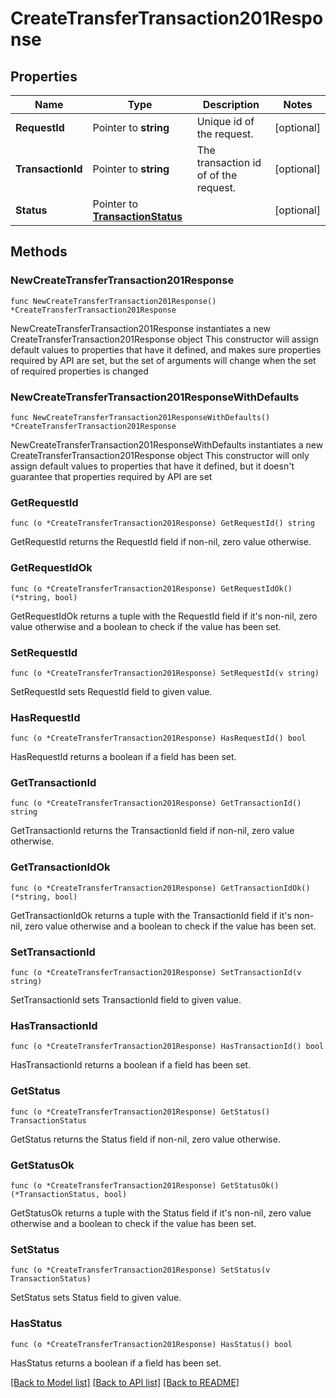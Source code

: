 # CreateTransferTransaction201Response

## Properties

Name | Type | Description | Notes
------------ | ------------- | ------------- | -------------
**RequestId** | Pointer to **string** | Unique id of the request. | [optional] 
**TransactionId** | Pointer to **string** | The transaction id of of the request. | [optional] 
**Status** | Pointer to [**TransactionStatus**](TransactionStatus.md) |  | [optional] 

## Methods

### NewCreateTransferTransaction201Response

`func NewCreateTransferTransaction201Response() *CreateTransferTransaction201Response`

NewCreateTransferTransaction201Response instantiates a new CreateTransferTransaction201Response object
This constructor will assign default values to properties that have it defined,
and makes sure properties required by API are set, but the set of arguments
will change when the set of required properties is changed

### NewCreateTransferTransaction201ResponseWithDefaults

`func NewCreateTransferTransaction201ResponseWithDefaults() *CreateTransferTransaction201Response`

NewCreateTransferTransaction201ResponseWithDefaults instantiates a new CreateTransferTransaction201Response object
This constructor will only assign default values to properties that have it defined,
but it doesn't guarantee that properties required by API are set

### GetRequestId

`func (o *CreateTransferTransaction201Response) GetRequestId() string`

GetRequestId returns the RequestId field if non-nil, zero value otherwise.

### GetRequestIdOk

`func (o *CreateTransferTransaction201Response) GetRequestIdOk() (*string, bool)`

GetRequestIdOk returns a tuple with the RequestId field if it's non-nil, zero value otherwise
and a boolean to check if the value has been set.

### SetRequestId

`func (o *CreateTransferTransaction201Response) SetRequestId(v string)`

SetRequestId sets RequestId field to given value.

### HasRequestId

`func (o *CreateTransferTransaction201Response) HasRequestId() bool`

HasRequestId returns a boolean if a field has been set.

### GetTransactionId

`func (o *CreateTransferTransaction201Response) GetTransactionId() string`

GetTransactionId returns the TransactionId field if non-nil, zero value otherwise.

### GetTransactionIdOk

`func (o *CreateTransferTransaction201Response) GetTransactionIdOk() (*string, bool)`

GetTransactionIdOk returns a tuple with the TransactionId field if it's non-nil, zero value otherwise
and a boolean to check if the value has been set.

### SetTransactionId

`func (o *CreateTransferTransaction201Response) SetTransactionId(v string)`

SetTransactionId sets TransactionId field to given value.

### HasTransactionId

`func (o *CreateTransferTransaction201Response) HasTransactionId() bool`

HasTransactionId returns a boolean if a field has been set.

### GetStatus

`func (o *CreateTransferTransaction201Response) GetStatus() TransactionStatus`

GetStatus returns the Status field if non-nil, zero value otherwise.

### GetStatusOk

`func (o *CreateTransferTransaction201Response) GetStatusOk() (*TransactionStatus, bool)`

GetStatusOk returns a tuple with the Status field if it's non-nil, zero value otherwise
and a boolean to check if the value has been set.

### SetStatus

`func (o *CreateTransferTransaction201Response) SetStatus(v TransactionStatus)`

SetStatus sets Status field to given value.

### HasStatus

`func (o *CreateTransferTransaction201Response) HasStatus() bool`

HasStatus returns a boolean if a field has been set.


[[Back to Model list]](../README.md#documentation-for-models) [[Back to API list]](../README.md#documentation-for-api-endpoints) [[Back to README]](../README.md)


